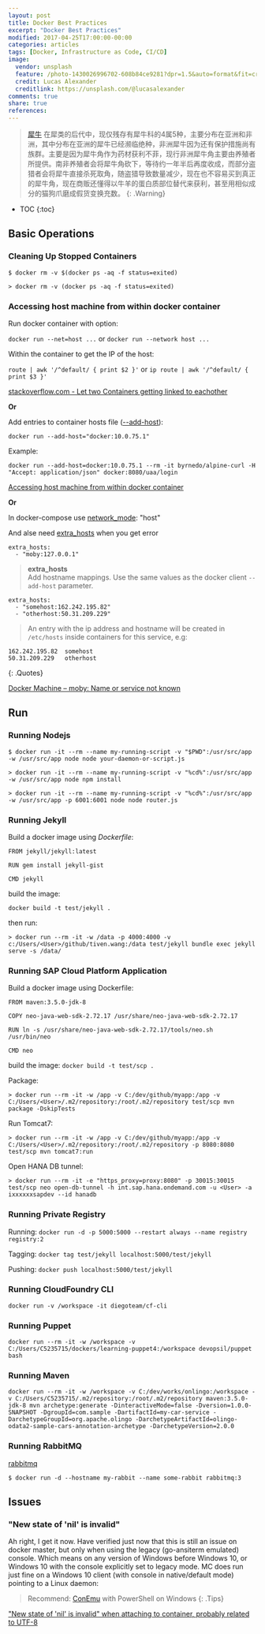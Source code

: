 ```yaml
---
layout: post
title: Docker Best Practices
excerpt: "Docker Best Practices"
modified: 2017-04-25T17:00:00-00:00
categories: articles
tags: [Docker, Infrastructure as Code, CI/CD]
image:
  vendor: unsplash
  feature: /photo-1430026996702-608b84ce9281?dpr=1.5&auto=format&fit=crop&w=1500&h=1000&q=80&cs=tinysrgb&crop=
  credit: Lucas Alexander
  creditlink: https://unsplash.com/@lucasalexander
comments: true
share: true
references:
---
```


> [犀牛](https://en.wikipedia.org/wiki/Rhinoceros) 在犀类的后代中，现仅残存有犀牛科的4属5种，主要分布在亚洲和非洲，其中分布在亚洲的犀牛已经濒临绝种，非洲犀牛因为还有保护措施尚有族群。主要是因为犀牛角作为药材获利不菲，现行非洲犀牛角主要由养殖者所提供。南非养殖者会将犀牛角砍下，等待约一年半后再度收成，而部分盗猎者会将犀牛直接杀死取角，随盗猎导致数量减少，现在也不容易买到真正的犀牛角，现在商贩还懂得以牛羊的蛋白质部位替代来获利，甚至用相似成分的猫狗爪磨成假货变换充数。
{: .Warning}

* TOC
{:toc}

## Basic Operations

### Cleaning Up Stopped Containers

`$ docker rm -v $(docker ps -aq -f status=exited)`

`> docker rm -v (docker ps -aq -f status=exited)`

### Accessing host machine from within docker container

Run docker container with option:

`docker run --net=host ...` or `docker run --network host ...`

Within the container to get the IP of the host:

`route | awk '/^default/ { print $2 }'` or `ip route | awk '/^default/ { print $3 }'`

[stackoverflow.com - Let two Containers getting linked to eachother
](https://stackoverflow.com/questions/27563460/let-two-containers-getting-linked-to-eachother)

**Or**

Add entries to container hosts file ([--add-host](https://docs.docker.com/engine/reference/commandline/run/#add-entries-to-container-hosts-file-add-host)):

`docker run --add-host="docker:10.0.75.1"`

Example:

`docker run --add-host=docker:10.0.75.1 --rm -it byrnedo/alpine-curl -H "Accept: application/json" docker:8080/uaa/login`

[Accessing host machine from within docker container](https://forums.docker.com/t/accessing-host-machine-from-within-docker-container/14248)

**Or**

In docker-compose use [network_mode](https://docs.docker.com/compose/compose-file/#network_mode): "host"

And alse need [extra_hosts](https://docs.docker.com/compose/compose-file/#extra_hosts) when you get error
```
extra_hosts:
  - "moby:127.0.0.1"
```

> **extra_hosts** <br>
> Add hostname mappings. Use the same values as the docker client `--add-host` parameter.
>
```
extra_hosts:
  - "somehost:162.242.195.82"
  - "otherhost:50.31.209.229"
```
> An entry with the ip address and hostname will be created in `/etc/hosts` inside containers for this service, e.g:
```
162.242.195.82  somehost
50.31.209.229   otherhost
```
{: .Quotes}

[Docker Machine – moby: Name or service not known](http://blog.yohanliyanage.com/2016/09/docker-machine-moby-name-or-service-not-known/)

## Run
### Running Nodejs

`$ docker run -it --rm --name my-running-script -v "$PWD":/usr/src/app -w /usr/src/app node node your-daemon-or-script.js`

`> docker run -it --rm --name my-running-script -v "%cd%":/usr/src/app -w /usr/src/app node npm install`

`> docker run -it --rm --name my-running-script -v "%cd%":/usr/src/app -w /usr/src/app -p 6001:6001 node node router.js`

### Running Jekyll

Build a docker image using *Dockerfile*:

```
FROM jekyll/jekyll:latest

RUN gem install jekyll-gist

CMD jekyll
```

build the image:

`docker build -t test/jekyll .`

then run:

`> docker run --rm -it -w /data -p 4000:4000 -v c:/Users/<User>/github/tiven.wang:/data test/jekyll bundle exec jekyll serve -s /data/`

### Running SAP Cloud Platform Application

Build a docker image using Dockerfile:

```
FROM maven:3.5.0-jdk-8

COPY neo-java-web-sdk-2.72.17 /usr/share/neo-java-web-sdk-2.72.17

RUN ln -s /usr/share/neo-java-web-sdk-2.72.17/tools/neo.sh /usr/bin/neo

CMD neo
```

build the image:
`docker build -t test/scp .`

Package:

`> docker run --rm -it -w /app -v C:/dev/github/myapp:/app -v C:/Users/<User>/.m2/repository:/root/.m2/repository test/scp mvn package -DskipTests`

Run Tomcat7:

`> docker run --rm -it -w /app -v C:/dev/github/myapp:/app -v C:/Users/<User>/.m2/repository:/root/.m2/repository -p 8080:8080 test/scp mvn tomcat7:run`

Open HANA DB tunnel:

`> docker run --rm -it -e "https_proxy=proxy:8080" -p 30015:30015 test/scp neo open-db-tunnel -h int.sap.hana.ondemand.com -u <User> -a ixxxxxxsapdev --id hanadb`

### Running Private Registry

Running:
`docker run -d -p 5000:5000 --restart always --name registry registry:2`

Tagging:
`docker tag test/jekyll localhost:5000/test/jekyll`

Pushing:
`docker push localhost:5000/test/jekyll`

### Running CloudFoundry CLI

`docker run -v /workspace -it diegoteam/cf-cli`

### Running Puppet

`docker run --rm -it -w /workspace -v C:/Users/C5235715/dockers/learning-puppet4:/workspace devopsil/puppet bash`

### Running Maven

`docker run --rm -it -w /workspace -v C:/dev/works/onlingo:/workspace -v C:/Users/C5235715/.m2/repository:/root/.m2/repository maven:3.5.0-jdk-8 mvn archetype:generate -DinteractiveMode=false -Dversion=1.0.0-SNAPSHOT -DgroupId=com.sample -DartifactId=my-car-service -DarchetypeGroupId=org.apache.olingo -DarchetypeArtifactId=olingo-odata2-sample-cars-annotation-archetype -DarchetypeVersion=2.0.0`

### Running RabbitMQ

[rabbitmq](https://hub.docker.com/_/rabbitmq/)

`$ docker run -d --hostname my-rabbit --name some-rabbit rabbitmq:3`

## Issues

### "New state of 'nil' is invalid"
Ah right, I get it now. Have verified just now that this is still an issue on docker master, but only when using the legacy (go-ansiterm emulated) console. Which means on any version of Windows before Windows 10, or Windows 10 with the console explicitly set to legacy mode.  MC does run just fine on a Windows 10 client (with console in native/default mode) pointing to a Linux daemon:

> Recommend: [ConEmu](https://conemu.github.io/) with PowerShell on Windows
{: .Tips}

["New state of 'nil' is invalid" when attaching to container, probably related to UTF-8](https://github.com/moby/moby/issues/22345)
